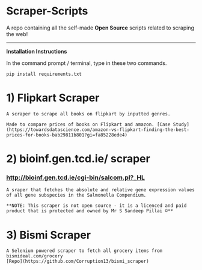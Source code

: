 
# Scraper-Scripts
A repo containing all the self-made **Open Source** scripts related to scraping the web!

******



**Installation Instructions** 

In the command prompt / terminal, type in these two commands.

``` pip install requirements.txt ```


# 1) Flipkart Scraper

    A scraper to scrape all books on flipkart by inputted genres.

    Made to compare prices of books on Flipkart and amazon. [Case Study](https://towardsdatascience.com/amazon-vs-flipkart-finding-the-best-prices-for-books-bab29811b801?gi=fa85228ede4)

 
# 2) bioinf.gen.tcd.ie/ scraper

### http://bioinf.gen.tcd.ie/cgi-bin/salcom.pl?_HL 

    A sraper that fetches the absolute and relative gene expression values of all gene subspecies in the Salmonella Compendium.

    **NOTE: This scraper is not open source - it is a licenced and paid product that is protected and owned by Mr S Sandeep Pillai ©**

# 3) Bismi Scraper

    A Selenium powered scraper to fetch all grocery items from bismideal.com/grocery
    [Repo](https://github.com/Corruption13/bismi_scraper)




